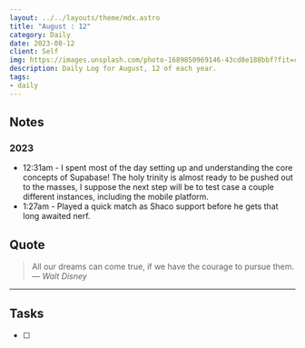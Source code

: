 ```yaml
---
layout: ../../layouts/theme/mdx.astro
title: "August : 12"
category: Daily
date: 2023-08-12
client: Self
img: https://images.unsplash.com/photo-1689850969146-43cd8e188bbf?fit=crop&q=85&w=1400&h=700
description: Daily Log for August, 12 of each year.
tags:
- daily
---
```


## Notes
### 2023
- 12:31am - I spent most of the day setting up and understanding the core concepts of Supabase! The holy trinity is almost ready to be pushed out to the masses, I suppose the next step will be to test case a couple different instances, including the mobile platform. 
- 1:27am - Played a quick match as Shaco support before he gets that long awaited nerf. 

## Quote

> All our dreams can come true, if we have the courage to pursue them.
> — <cite>Walt Disney</cite>

---

## Tasks

- [ ]